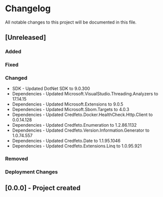 ﻿# Changelog
All notable changes to this project will be documented in this file.

<!--
Please ADD ALL Changes to the UNRELEASED SECTION and not a specific release
-->

## [Unreleased]
### Added
### Fixed
### Changed
- SDK - Updated DotNet SDK to 9.0.300
- Dependencies - Updated Microsoft.VisualStudio.Threading.Analyzers to 17.14.15
- Dependencies - Updated Microsoft.Extensions to 9.0.5
- Dependencies - Updated Microsoft.Sbom.Targets to 4.0.3
- Dependencies - Updated Credfeto.Docker.HealthCheck.Http.Client to 0.0.14.128
- Dependencies - Updated Credfeto.Enumeration to 1.2.86.1132
- Dependencies - Updated Credfeto.Version.Information.Generator to 1.0.74.557
- Dependencies - Updated Credfeto.Date to 1.1.95.1046
- Dependencies - Updated Credfeto.Extensions.Linq to 1.0.95.921
### Removed
### Deployment Changes

<!--
Releases that have at least been deployed to staging, BUT NOT necessarily released to live.  Changes should be moved from [Unreleased] into here as they are merged into the appropriate release branch
-->
## [0.0.0] - Project created